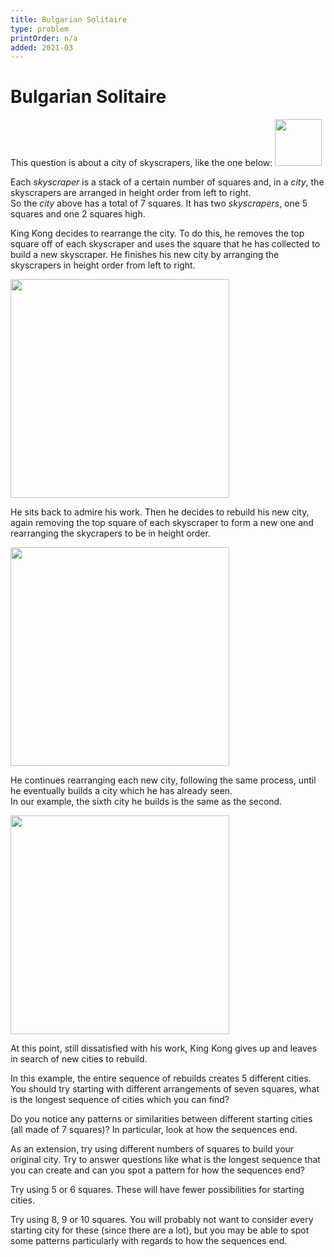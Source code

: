 ```yaml
---
title: Bulgarian Solitaire
type: problem
printOrder: n/a
added: 2021-03
---
```


# Bulgarian Solitaire

This question is about a city of skyscrapers, like the one below:
<img src="../../images/bulgarian-solitaire-01.png" width=75>

Each *skyscraper* is a stack of a certain number of squares and, in a *city*, the skyscrapers are arranged in height order from left to right.  
So the *city* above has a total of 7 squares. It has two *skyscrapers*, one 5 squares and one 2 squares high.

King Kong decides to rearrange the city. To do this, he removes the top square off of each skyscraper and uses the square that he has collected to build a new skyscraper. He finishes his new city by arranging the skyscrapers in height order from left to right.

<img src="../../images/bulgarian-solitaire-02.png" width=350>

He sits back to admire his work. Then he decides to rebuild his new city, again removing the top square of each skyscraper to form a new one and rearranging the skycrapers to be in height order.

<img src="../../images/bulgarian-solitaire-03.png" width=350>

He continues rearranging each new city, following the same process, until he eventually builds a city which he has already seen.   
In our example, the sixth city he builds is the same as the second.

<img src="../../images/bulgarian-solitaire-04.png" width=350>

At this point, still dissatisfied with his work, King Kong gives up and leaves in search of new cities to rebuild.

In this example, the entire sequence of rebuilds creates 5 different cities.  
You should try starting with different arrangements of seven squares, what is the longest sequence of cities which you can find?

Do you notice any patterns or similarities between different starting cities (all made of 7 squares)? In particular, look at how the sequences end.

As an extension, try using different numbers of squares to build your original city. Try to answer questions like what is the longest sequence that you can create and can you spot a pattern for how the sequences end?

Try using 5 or 6 squares. These will have fewer possibilities for starting cities.

Try using 8, 9 or 10 squares. You will probably not want to consider every starting city for these (since there are a lot), but you may be able to spot some patterns particularly with regards to how the sequences end.
